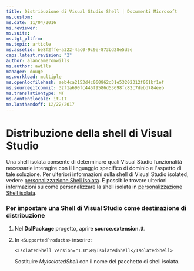 ```yaml
---
title: Distribuzione di Visual Studio Shell | Documenti Microsoft
ms.custom: 
ms.date: 11/04/2016
ms.reviewer: 
ms.suite: 
ms.tgt_pltfrm: 
ms.topic: article
ms.assetid: be8f2ffe-a322-4ac0-9c9e-873bd28e5d5e
caps.latest.revision: "2"
author: alancameronwills
ms.author: awills
manager: douge
ms.workload: multiple
ms.openlocfilehash: aeb4ca2153d4c060862d31e53202312f061bf1ef
ms.sourcegitcommit: 32f1a690fc445f9586d53698fc82c7debd784eeb
ms.translationtype: MT
ms.contentlocale: it-IT
ms.lasthandoff: 12/22/2017
---
```

# <a name="vs-shell-deployment"></a>Distribuzione della shell di Visual Studio
Una shell isolata consente di determinare quali Visual Studio funzionalità necessarie interagire con il linguaggio specifico di dominio e l'aspetto di tale soluzione. Per ulteriori informazioni sulla shell di Visual Studio isolated, vedere [personalizzazione Shell isolata](../extensibility/customizing-the-isolated-shell.md). È possibile trovare ulteriori informazioni su come personalizzare la shell isolata in [personalizzazione Shell isolata](http://msdn.microsoft.com/en-us/d75463cd-1155-42e4-8b7a-046ed6becbbf).  
  
### <a name="to-set-a-visual-studio-shell-as-the-deployment-target"></a>Per impostare una Shell di Visual Studio come destinazione di distribuzione  
  
1.  Nel **DslPackage** progetto, aprire **source.extension.tt**.  
  
2.  In `<SupportedProducts>` inserire:  
  
    ```  
    <IsolatedShell Version="1.0">MyIsolatedShell</IsolatedShell>  
    ```  
  
     Sostituire *MyIsolatedShell* con il nome del pacchetto di shell isolata.